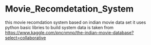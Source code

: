 # Movie_Recomdetation_System
this movie recomdation system based on indian movie data set
it uses python basic libries to build system 
data is taken from https://www.kaggle.com/pncnmnp/the-indian-movie-database?select=collaborative
